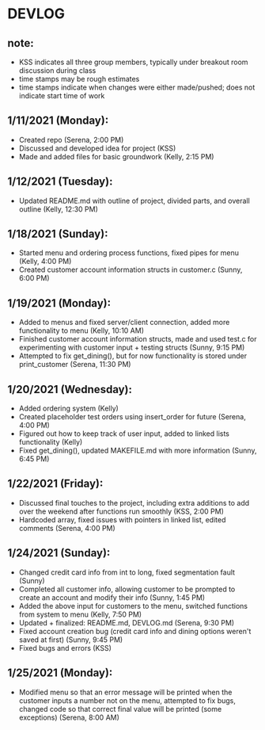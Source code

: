 # DEVLOG 

## note:
- KSS indicates all three group members, typically under breakout room discussion during class
- time stamps may be rough estimates
- time stamps indicate when changes were either made/pushed; does not indicate start time of work

## 1/11/2021 (Monday):
- Created repo (Serena, 2:00 PM)
- Discussed and developed idea for project (KSS)
- Made and added files for basic groundwork (Kelly, 2:15 PM)

## 1/12/2021 (Tuesday):
- Updated README.md with outline of project, divided parts, and overall outline (Kelly, 12:30 PM)

## 1/18/2021 (Sunday):
- Started menu and ordering process functions, fixed pipes for menu (Kelly, 4:00 PM)
- Created customer account information structs in customer.c (Sunny, 6:00 PM)

## 1/19/2021 (Monday):
- Added to menus and fixed server/client connection, added more functionality to menu (Kelly, 10:10 AM)
- Finished customer account information structs, made and used test.c for experimenting with customer input + testing structs (Sunny, 9:15 PM)
- Attempted to fix get_dining(), but for now functionality is stored under print_customer (Serena, 11:30 PM)

## 1/20/2021 (Wednesday):
- Added ordering system (Kelly)
- Created placeholder test orders using insert_order for future (Serena, 4:00 PM)
- Figured out how to keep track of user input, added to linked lists functionality (Kelly)
- Fixed get_dining(), updated MAKEFILE.md with more information (Sunny, 6:45 PM)

## 1/22/2021 (Friday):
- Discussed final touches to the project, including extra additions to add over the weekend after functions run smoothly (KSS, 2:00 PM)
- Hardcoded array, fixed issues with pointers in linked list, edited comments (Serena, 4:00 PM)

## 1/24/2021 (Sunday):
- Changed credit card info from int to long, fixed segmentation fault (Sunny) 
- Completed all customer info, allowing customer to be prompted to create an account and modify their info (Sunny, 1:45 PM)
- Added the above input for customers to the menu, switched functions from system to menu (Kelly, 7:50 PM)
- Updated + finalized: README.md, DEVLOG.md (Serena, 9:30 PM)
- Fixed account creation bug (credit card info and dining options weren't saved at first) (Sunny, 9:45 PM)
- Fixed bugs and errors (KSS) 

## 1/25/2021 (Monday):
- Modified menu so that an error message will be printed when the customer inputs a number not on the menu, attempted to fix bugs, changed code so that correct final value will be printed (some exceptions) (Serena, 8:00 AM)
